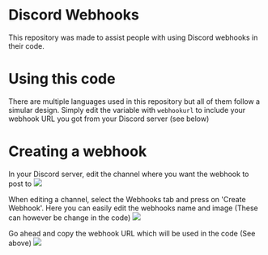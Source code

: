 # Discord Webhooks
This repository was made to assist people with using Discord webhooks in their code.

# Using this code
There are multiple languages used in this repository but all of them follow a simular design. 
Simply edit the variable with `webhookurl` to include your webhook URL you got from your Discord server (see below)

# Creating a webhook
In your Discord server, edit the channel where you want the webhook to post to
![](https://i.imgur.com/9hldPDT.png)

When editing a channel, select the Webhooks tab and press on 'Create Webhook'. Here you can easily edit the webhooks name and image (These can however be change in the code)
![](https://i.imgur.com/B76DSEa.png)

Go ahead and copy the webhook URL which will be used in the code (See above)
![](https://i.imgur.com/wBYxMzU.png)
